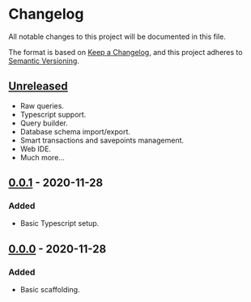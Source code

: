 # Changelog

All notable changes to this project will be documented in this file.

The format is based on [Keep a Changelog](https://keepachangelog.com/en/1.0.0/),
and this project adheres to [Semantic Versioning](https://semver.org/spec/v2.0.0.html).

## [Unreleased]

- Raw queries.
- Typescript support.
- Query builder.
- Database schema import/export.
- Smart transactions and savepoints management.
- Web IDE.
- Much more...

## [0.0.1] - 2020-11-28

### Added

- Basic Typescript setup.

## [0.0.0] - 2020-11-28

### Added

- Basic scaffolding.

[unreleased]: https://github.com/Chechuck/vietorm/compare/v0.0.1...HEAD
[0.0.1]: https://github.com/Chechuck/vietorm/releases/tag/v0.0.1
[0.0.0]: https://github.com/Chechuck/vietorm/releases/tag/v0.0.0
